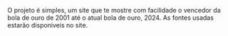 O projeto é simples, um site que te mostre com facilidade o vencedor da bola de ouro de 2001 até o atual bola de ouro, 2024. As fontes usadas estarão disponiveis no site.
